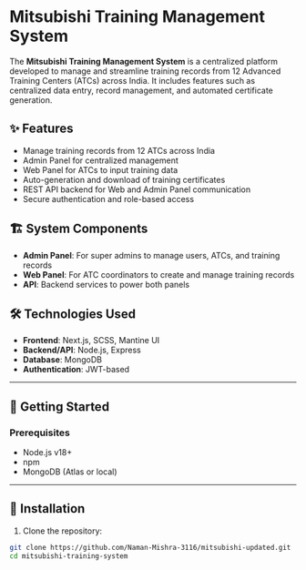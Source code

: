 # Mitsubishi Training Management System

The **Mitsubishi Training Management System** is a centralized platform developed to manage and streamline training records from 12 Advanced Training Centers (ATCs) across India. It includes features such as centralized data entry, record management, and automated certificate generation.

## ✨ Features

- Manage training records from 12 ATCs across India
- Admin Panel for centralized management
- Web Panel for ATCs to input training data
- Auto-generation and download of training certificates
- REST API backend for Web and Admin Panel communication
- Secure authentication and role-based access

## 🏗️ System Components

- **Admin Panel**: For super admins to manage users, ATCs, and training records
- **Web Panel**: For ATC coordinators to create and manage training records
- **API**: Backend services to power both panels

## 🛠️ Technologies Used

- **Frontend**: Next.js, SCSS, Mantine UI
- **Backend/API**: Node.js, Express
- **Database**: MongoDB
- **Authentication**: JWT-based

---

## 🚀 Getting Started

### Prerequisites

- Node.js v18+
- npm
- MongoDB (Atlas or local)

---

## 🔧 Installation

1. Clone the repository:

```bash
git clone https://github.com/Naman-Mishra-3116/mitsubishi-updated.git
cd mitsubishi-training-system
